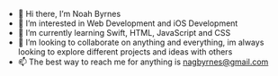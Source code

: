 - 👋 Hi there, I’m Noah Byrnes
- 👀 I’m interested in Web Development and iOS Development
- 🌱 I’m currently learning Swift, HTML, JavaScript and CSS
- 💞️ I’m looking to collaborate on anything and everything, im always looking to explore different projects and ideas with others
- 📫 The best way to reach me for anything is nagbyrnes@gmail.com

<!---
NoahByrnes/NoahByrnes is a ✨ special ✨ repository because its `README.md` (this file) appears on your GitHub profile.
You can click the Preview link to take a look at your changes.
--->
